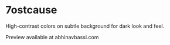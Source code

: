 # 7ostcause

High-contrast colors on subtle background for dark look and feel.

Preview available at abhinavbassi.com
